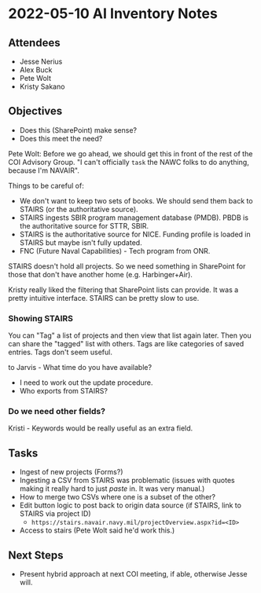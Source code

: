 # 2022-05-10 AI Inventory Notes

## Attendees

- Jesse Nerius
- Alex Buck
- Pete Wolt
- Kristy Sakano

## Objectives

- Does this (SharePoint) make sense?
- Does this meet the need?

Pete Wolt: Before we go ahead, we should get this in front of the rest of the COI Advisory Group. "I can't officially `task` the NAWC folks to do anything, because I'm NAVAIR".

Things to be careful of:

- We don't want to keep two sets of books. We should send them back to STAIRS (or the authoritative source).
- STAIRS ingests SBIR program management database (PMDB). PBDB is the authoritative source for STTR, SBIR.
- STAIRS is the authoritative source for NICE. Funding profile is loaded in STAIRS but maybe isn't fully updated.
- FNC (Future Naval Capabilities) - Tech program from ONR.

STAIRS doesn't hold all projects. So we need something in SharePoint for those that don't have another home (e.g. Harbinger+Air).

Kristy really liked the filtering that SharePoint lists can provide. It was a pretty intuitive interface. STAIRS can be pretty slow to use.

### Showing STAIRS

You can "Tag" a list of projects and then view that list again later. Then you can share the "tagged" list with others. Tags are like categories of saved entries. Tags don't seem useful.

to Jarvis - What time do you have available?

- I need to work out the update procedure.
- Who exports from STAIRS?

### Do we need other fields?

Kristi - Keywords would be really useful as an extra field.

## Tasks

- Ingest of new projects (Forms?)
- Ingesting a CSV from STAIRS was problematic (issues with quotes making it really hard to just _paste_ in. It was very manual.)
- How to merge two CSVs where one is a subset of the other?
- Edit button logic to post back to origin data source (if STAIRS, link to STAIRS via project ID)
    -  `https://stairs.navair.navy.mil/projectOverview.aspx?id=<ID>`
- Access to stairs (Pete Wolt said he'd work this.)

## Next Steps

- Present hybrid approach at next COI meeting, if able, otherwise Jesse will.
